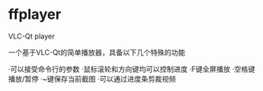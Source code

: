 # ffplayer
VLC-Qt player

一个基于VLC-Qt的简单播放器，具备以下几个特殊的功能

·可以接受命令行的参数
·鼠标滚轮和方向键均可以控制进度
·F键全屏播放
·空格键播放/暂停
·~键保存当前截图
·可以通过进度条剪裁视频
